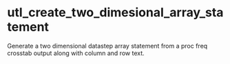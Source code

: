 # utl_create_two_dimesional_array_statement
Generate a two dimensional datastep array statement from a proc freq crosstab output along with column and row text.

